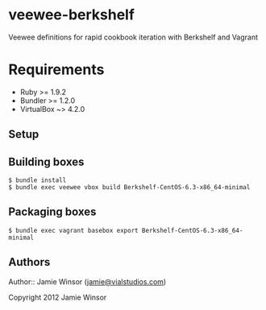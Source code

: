 # veewee-berkshelf

Veewee definitions for rapid cookbook iteration with Berkshelf and Vagrant

# Requirements

* Ruby >= 1.9.2
* Bundler >= 1.2.0
* VirtualBox ~> 4.2.0

## Setup

## Building boxes

    $ bundle install
    $ bundle exec veewee vbox build Berkshelf-CentOS-6.3-x86_64-minimal

## Packaging boxes

    $ bundle exec vagrant basebox export Berkshelf-CentOS-6.3-x86_64-minimal

## Authors

Author:: Jamie Winsor (<jamie@vialstudios.com>)

Copyright 2012 Jamie Winsor
